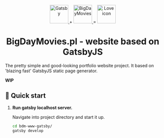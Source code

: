 <p align="center">
  <a href="https://www.gatsbyjs.org">
    <img alt="Gatsby" src="https://www.gatsbyjs.org/monogram.svg" width="60" />
  </a>
  +
  <a href="https://bigdaymovies.pl">
    <img alt="BigDayMovies" src="https://bigdaymovies.pl/images/icon-72x72.png" width="60" />
  </a>
  =
  <img alt="Love icon" src="https://bigdaymovies.pl/images/icon-love.svg" width="60" />
</p>
<h1 align="center">
  BigDayMovies.pl - website based on GatsbyJS
</h1>

The pretty simple and good-looking portfolio website project. It based on 'blazing fast' GatsbyJS static page generator. 

**WIP**

## 🚀 Quick start

1.  **Run gatsby localhost server.**

    Navigate into project directory and start it up.

    ```sh
    cd bdm-www-gatsby/
    gatsby develop
    ```